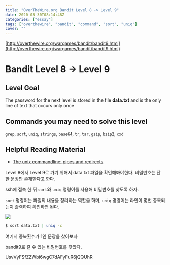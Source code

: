 ```yaml
---
title: "OverTheWire.org Bandit Level 8 -> Level 9"
date: 2020-03-30T08:14:48Z
categories: ["essay"]
tags: ["overthewire", "bandit", "command", "sort", "uniq"]
cover: ""
---
```


[http://overthewire.org/wargames/bandit/bandit9.html](http://overthewire.org/wargames/bandit/bandit9.html)

  

# Bandit Level 8 → Level 9

## Level Goal

The password for the next level is stored in the file **data.txt** and is the only line of text that occurs only once

## Commands you may need to solve this level

`grep`, `sort`, `uniq`, `strings`, `base64`, `tr`, `tar`, `gzip`, `bzip2`, `xxd`

## Helpful Reading Material

-   [The unix commandline: pipes and redirects](http://www.westwind.com/reference/os-x/commandline/pipes.html)

Level 8에서 Level 9로 가기 위해서 data.txt 파일을 확인해봐야한다. 비밀번호는 단 한 문장만 존재한다고 한다.

  

ssh에 접속 한 뒤 `sort`와 `uniq` 명령어를 사용해 비밀번호를 찾도록 하자.

  

`sort` 명령어는 파일의 내용을 정리하는 역할을 하며, `uniq` 명령어는 라인이 몇번 중복되는지 출력하여 확인하면 된다.

  

[![](https://3.bp.blogspot.com/-vHyB5bYOWnA/WWNPv9A0yyI/AAAAAAAAKrI/jxFRUzCQWKwU13o67o1N1EQGkPqhwydqwCLcBGAs/s640/bandit8_00.png)](https://3.bp.blogspot.com/-vHyB5bYOWnA/WWNPv9A0yyI/AAAAAAAAKrI/jxFRUzCQWKwU13o67o1N1EQGkPqhwydqwCLcBGAs/s1600/bandit8_00.png)

  
```bash
$ sort data.txt | uniq -c
```
  

여기서 중복횟수가 1인 문장을 찾아보자

bandit9로 갈 수 있는 비밀번호를 찾았다.

UsvVyFSfZZWbi6wgC7dAFyFuR6jQQUhR